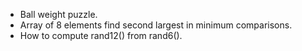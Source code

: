 - Ball weight puzzle.
- Array of 8 elements find second largest in minimum comparisons.
- How to compute rand12() from rand6().